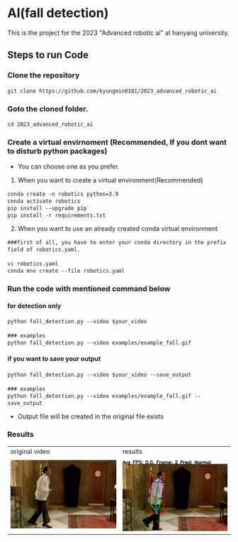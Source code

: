# AI(fall detection)
This is the project for the 2023 "Advanced robotic ai" at hanyang university.

## Steps to run Code
### Clone the repository
```
git clone https://github.com/kyungmin0101/2023_advanced_robotic_ai
```

### Goto the cloned folder.
```
cd 2023_advanced_robotic_ai
```

### Create a virtual envirnoment (Recommended, If you dont want to disturb python packages)
- You can choose one as you prefer.
1. When you want to create a virtual environment(Recommended)
```
conda create -n robotics python=3.9
conda activate robotics
pip install --upgrade pip
pip install -r requirements.txt
```

2. When you want to use an already created conda virtual environment
```
###first of all, you have to enter your conda directory in the prefix field of robotics.yaml.

vi robotics.yaml
conda env create --file robotics.yaml
```

### Run the code with mentioned command below
#### for detection only
```
python fall_detection.py --video $your_video

### examples
python fall_detection.py --video examples/example_fall.gif
```

#### if you want to save your output
```
python fall_detection.py --video $your_video --save_output

### examples
python fall_detection.py --video examples/example_fall.gif --save_output
```
- Output file will be created in the original file exists

### Results
<table>
  <tr>
    <td>original video</td>
    <td>results</td>
  </tr>
  <tr>
    <td><img src="https://github.com/kyungmin0101/2023_advanced_robotic_ai/blob/master/examples/example_fall.gif"></td>
    <td><img src="https://github.com/kyungmin0101/2023_advanced_robotic_ai/blob/master/examples/examples_outexample_fall.gif"></td>
  </tr>
</table>
